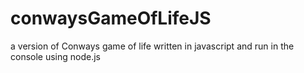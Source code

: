 # conwaysGameOfLifeJS
a version of Conways game of life written in javascript and run in the console using node.js
